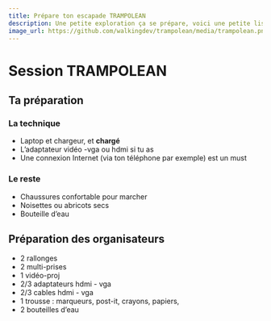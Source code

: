 ```yaml
---
title: Prépare ton escapade TRAMPOLEAN
description: Une petite exploration ça se prépare, voici une petite liste de ce qui nous parait indispensable (ou pas).
image_url: https://github.com/walkingdev/trampolean/media/trampolean.png?raw=true
---
```


# Session TRAMPOLEAN

## Ta préparation

### La technique
- Laptop et chargeur, et **chargé**
- L’adaptateur vidéo -vga ou hdmi si tu as
- Une connexion Internet (via ton téléphone par exemple) est un must

### Le reste
- Chaussures confortable pour marcher
- Noisettes ou abricots secs
- Bouteille d’eau

## Préparation des organisateurs

* 2 rallonges
* 2 multi-prises
* 1 vidéo-proj
* 2/3 adaptateurs hdmi - vga
* 2/3 cables hdmi - vga
* 1 trousse : marqueurs, post-it, crayons, papiers,
* 2 bouteilles d’eau
